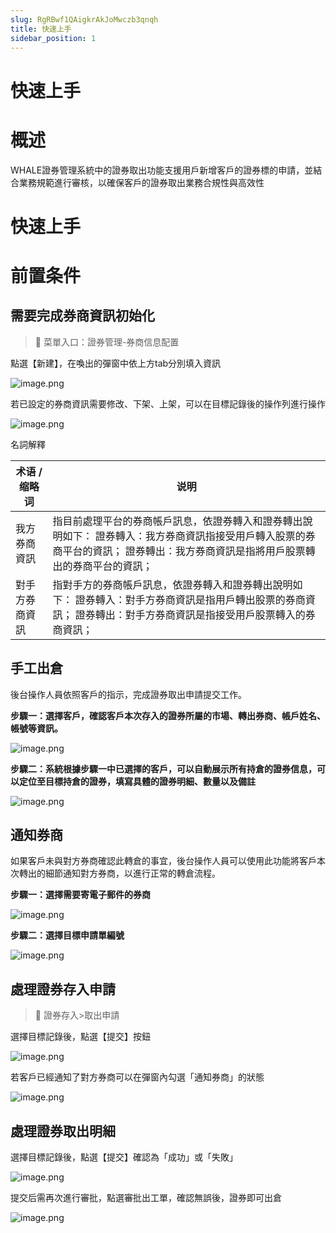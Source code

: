 ```yaml
---
slug: RgRBwf1QAigkrAkJoMwczb3qnqh
title: 快速上手
sidebar_position: 1
---
```



# 快速上手


# 概述


WHALE證券管理系統中的證券取出功能支援用戶新增客戶的證券標的申請，並結合業務規範進行審核，以確保客戶的證券取出業務合規性與高效性


# 快速上手


# 前置条件


## 需要完成券商資訊初始化


> 📍 菜單入口：證券管理-券商信息配置


點選【新建】，在喚出的彈窗中依上方tab分別填入資訊


![image.png](/assets/4a26d46aedae0e9ad4548e400217850a.png)


若已設定的券商資訊需要修改、下架、上架，可以在目標記錄後的操作列進行操作


![image.png](/assets/c4763d1e8e46ccc55970528d4c76dd3e.png)


名詞解釋


| **术语 / 缩略词** | **说明**                                                                                     |
| ------------ | ------------------------------------------------------------------------------------------ |
| 我方券商資訊       | 指目前處理平台的券商帳戶訊息，依證券轉入和證券轉出說明如下： 證券轉入：我方券商資訊指接受用戶轉入股票的券商平台的資訊； 證券轉出：我方券商資訊是指將用戶股票轉出的券商平台的資訊； |
| 對手方券商資訊      | 指對手方的券商帳戶訊息，依證券轉入和證券轉出說明如下： 證券轉入：對手方券商資訊是指用戶轉出股票的券商資訊； 證券轉出：對手方券商資訊是指接受用戶股票轉入的券商資訊；        |


## 手工出倉


後台操作人員依照客戶的指示，完成證券取出申請提交工作。


**步驟一：選擇客戶，確認客戶本次存入的證券所屬的市場、轉出券商、帳戶姓名、帳號等資訊。**


![image.png](/assets/147e805ac72a124efc433437ce4bbaa0.png)


**步驟二：系統根據步驟一中已選擇的客戶，可以自動展示所有持倉的證券信息，可以定位至目標持倉的證券，填寫具體的證券明細、數量以及備註**


![image.png](/assets/c8b9f7e3dcf8bc13cc25d3d3498f9d56.png)


## 通知券商


如果客戶未與對方券商確認此轉倉的事宜，後台操作人員可以使用此功能將客戶本次轉出的細節通知對方券商，以進行正常的轉倉流程。


**步驟一：選擇需要寄電子郵件的券商**


![image.png](/assets/c0dd1d9a23b7867c5bce49e4a26c1c02.png)


**步驟二：選擇目標申請單編號**


![image.png](/assets/7004516234f87ba3cd679d70575bfe51.png)


## 處理證券存入申請


> 📍 證券存入>取出申請


選擇目標記錄後，點選【提交】按鈕


![image.png](/assets/23a4cdbb70a4171548dd3d34998aa916.png)


若客戶已經通知了對方券商可以在彈窗內勾選「通知券商」的狀態


![image.png](/assets/3cc64affd4673a7da7623883d901f3e3.png)


## 處理證券取出明細


選擇目標記錄後，點選【提交】確認為「成功」或「失敗」


![image.png](/assets/363cfc460eef7196dff044adde5cc0e7.png)


提交后需再次進行審批，點選審批出工單，確認無誤後，證券即可出倉


![image.png](/assets/90eb511e20631052467fbc1220561a47.png)


# 


